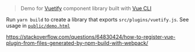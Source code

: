 > Demo for [Vuetify](https://vuetifyjs.com/) component library built with [Vue CLI](https://cli.vuejs.org/)

Run `yarn build` to create a library that exports `src/plugins/vuetify.js`. See usage in [`public/demo.html`](./public/demo.html)

https://stackoverflow.com/questions/64830424/how-to-register-vue-plugin-from-files-generated-by-npm-build-with-webpack/
